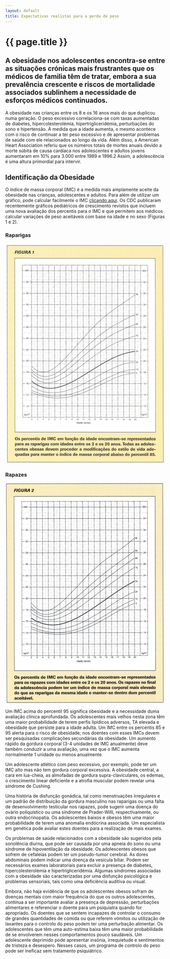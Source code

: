 ```yaml
---
layout: default
title: Expectativas realistas para a perda de peso
---
```


# {{ page.title }}

## A obesidade nos adolescentes encontra-se entre as situações crónicas mais frustrantes que os médicos de familia têm de tratar, embora a sua prevalência crescente e riscos de mortalidade associados sublinhem a necessidade de esforços médicos continuados.

A obesidade nas crianças entre os 8 e os 16 anos mais do que duplicou numa geração. O peso excessivo correlaciona-se com taxas aumentadas de diabetes, hipercolesterolémia, hipertrigliceridémia, perturbações do sono e hipertensão. À medida que a idade aumenta, o mesmo acontece com o risco de continuar a ter peso excessivo e de apresentar problemas de saúde com ele relacionados ao longo da vida. Além disso, a American Heart Association referiu que os números totais de mortes anuais devido a morte súbita de causa cardíaca nos adolescentes e adultos jovens aumentaram em 10% para 3.000 entre 1989 e 1996.2 Assim, a adolescência é uma altura primordial para intervir.

## Identificação da Obesidade

O índice de massa corporal (IMC) é a medida mais amplamente aceite da obesidade nas crianças, adolescentes e adultos. Para além de utilizar um gráfico, pode calcular facilmente o IMC [clicando aqui](http://www.caloriecontrol.org/bmi.html). Os CDC publicaram recentemente gráficos pediátricos de crescimento revistos que incluem uma nova avaliação dos percentis para o IMC e que permitem aos médicos calcular variações de peso aceitáveis com base na idade e no sexo (Figuras 1 e 2).

### Raparigas

![Figura 1](/assets/figura-1.png)

### Rapazes

![Figura 2](/assets/figura-2.png)

Um IMC acima do percentil 95 significa obesidade e a necessidade duma avaliação clínica aprofundada. Os adolescentes mais velhos nesta zona têm uma maior probabilidade de terem perfis lipídicos adversos, TA elevada e obesidade que persiste para a idade adulta. Um IMC entre os percentis 85 e 95 alerta para o risco de obesidade; nos doentes com esses IMCs devem ser pesquisadas complicações secundárias da obesidade. Um aumento rápido da gordura corporal (3-4 unidades de IMC anualmente) deve também conduzir a uma avaliação, uma vez que o IMC aumenta normalmente 1 unidade ou menos anualmente.

Um adolescente atlético com peso excessivo, por exemplo, pode ter um IMC alto mas não tem gordura corporal excessiva.
A obesidade central, a cara em lua-cheia, as almofadas de gordura supra-claviculares, os edemas, o crescimento linear deficiente e a atrofia muscular podem revelar uma síndrome de Cushing.

Uma história de disfunção gonádica, tal como menstruações irregulares e um padrão de distribuição da gordura masculino nas raparigas ou uma falta de desenvolvimento testicular nos rapazes, pode sugerir uma doença do ovário poliquístico ou uma síndrome de Prader-Willi, respectivamente, ou outra endocrinopatia. Os adolescentes baixos e obesos têm uma maior probabilidade de terem uma anomalia endócrina associada. Um especialista em genética pode avaliar estes doentes para a realização de mais exames.

Os problemas de saúde relacionados com a obesidade são sugeridos pela sonolência diurna, que pode ser causada por uma apneia do sono ou uma síndrome de hipoventilação da obesidade. Os adolescentes obesos que sofrem de cefaleias podem ter um pseudo-tumor cerebral. As dores abdominais podem indicar uma doença da vesícula biliar. Podem ser necessários exames laboratoriais para excluir a presença de diabetes, hipercolesterolémia e hipertrigliceridémia. Algumas síndromes associadas com a obesidade são caracterizadas por uma disfunção psicológica e problemas sensoriais, tais como uma deficiência auditiva ou visual.

Embora, não haja evidência de que os adolescentes obesos sofram de doenças mentais com maior frequência do que os outros adolescentes, continua a ser importante avaliar a presença de depressão, perturbações alimentares e referenciar o doente para um psiquiatra quando for apropriado. Os doentes que se sentem incapazes de controlar o consumo de grandes quantidades de comida ou que referem vómitos ou utilização de laxantes para o controlo do peso podem ter uma perturbação alimentar. Os adolescentes que têm uma auto-estima baixa têm uma maior probabilidade de se envolverem nesses comportamentos pouco saudáveis. Um adolescente deprimido pode apresentar insónia, irrequietude e sentimentos de tristeza e desespero. Nesses casos, um programa de controlo do peso pode ser ineficaz sem tratamento psiquiátrico.